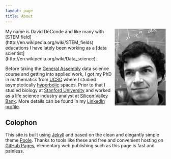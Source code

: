 ```yaml
---
layout: page
title: About
---
```


<img src="/public/img/dd_photo.jpeg" alt="A photo of me at my desk." width="160" height="240" style="float:right">
My name is David DeConde and like many with [STEM field](http://en.wikipedia.org/wiki/STEM_fields) educations I have lately been working as a [data scientist](http://en.wikipedia.org/wiki/Data_science).

Before taking the [General Assembly](https://generalassemb.ly/education/data-science) data science course and getting into applied work, I got my PhD in mathematics from [UCSC](http://www.math.ucsc.edu) where I studied asymptotically [hyperbolic](http://en.wikipedia.org/wiki/Hyperbolic_manifold) spaces. Prior to that I studied biology at [Stanford University](https://biology.stanford.edu) and worked as a life science industry analyst at [Silicon Valley Bank](http://www.svb.com/lifescience/). More details can be found in my [LinkedIn profile](https://www.linkedin.com/in/ddeconde).


## Colophon ##

This site is built using [Jekyll](http://jekyllrb.com) and based on the clean and elegantly simple theme [Poole](http://getpoole.com). Thanks to tools like these and free and convenient hosting on [GitHub Pages](http://pages.github.com), elementary web publishing such as this page is fast and painless.
